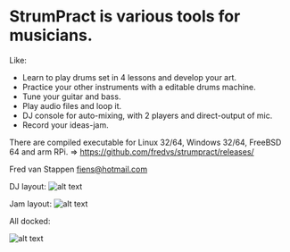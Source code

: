# StrumPract is various tools for musicians.

Like:

-   Learn to play drums set in 4 lessons and develop your art.
-   Practice your other instruments with a editable drums machine.
-   Tune your guitar and bass.
-   Play audio files and loop it.
-   DJ console for auto-mixing, with 2 players and direct-output of mic.
-   Record your ideas-jam.

There are compiled executable for Linux 32/64, Windows 32/64, FreeBSD 64
and arm RPi. =\> https://github.com/fredvs/strumpract/releases/

Fred van Stappen fiens@hotmail.com

DJ layout:
![alt text](https://user-images.githubusercontent.com/3421249/68096426-ec14dc00-feb0-11e9-9b47-2de27b890753.png)


Jam layout:
![alt text](https://user-images.githubusercontent.com/3421249/68096427-f040f980-feb0-11e9-9025-1e4316a8d4a1.png)

All docked:

![alt text](https://user-images.githubusercontent.com/3421249/68096431-f505ad80-feb0-11e9-8c90-2a33827911b9.png)



